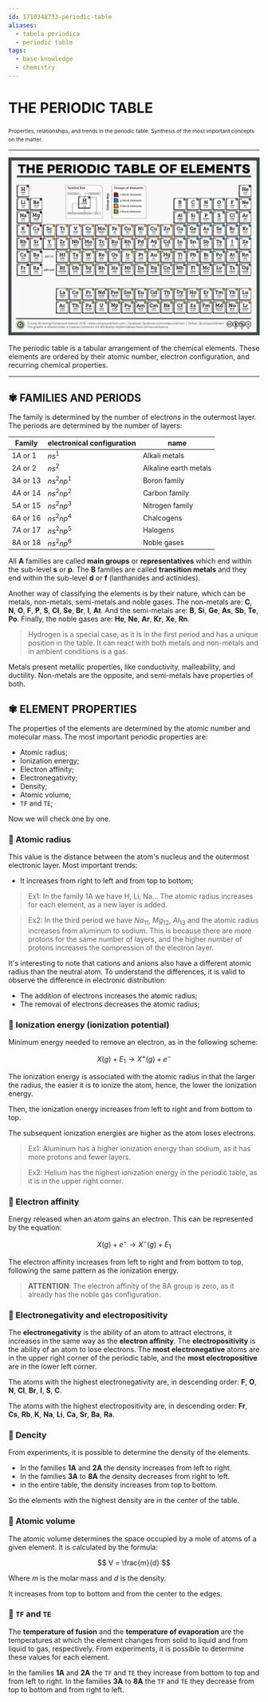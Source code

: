 ```yaml
---
id: 1710348733-periodic-table
aliases:
  - tabela periodica
  - periodic table
tags:
  - base-knowledge
  - chemistry
---
```


# THE PERIODIC TABLE

<span style="text-align: center; width: 100%; font-size: 0.75em">
    Properties, relationships, and trends in the periodic table. Synthesis of the most important concepts on the matter.
</span>

---

![periodic-table.png](../assets/from_notes/1710348733-periodic-table-basics-2024-03-21-17-34-42-periodic-table.png)

The periodic table is a tabular arrangement of the chemical elements. These elements are ordered by their atomic number, electron configuration, and recurring chemical properties.

---

## ✾ FAMILIES AND PERIODS

The family is determined by the number of electrons in the outermost layer. The periods are determined by the number of layers:

| Family       | electronical configuration | name                  |
| ------------ | -------------------------- | --------------------- |
| $1A$ or $1$  | $ns^1$                     | Alkali metals         |
| $2A$ or $2$  | $ns^2$                     | Alkaline earth metals |
| $3A$ or $13$ | $ns^2np^1$                 | Boron family          |
| $4A$ or $14$ | $ns^2np^2$                 | Carbon family         |
| $5A$ or $15$ | $ns^2np^3$                 | Nitrogen family       |
| $6A$ or $16$ | $ns^2np^4$                 | Chalcogens            |
| $7A$ or $17$ | $ns^2np^5$                 | Halogens              |
| $8A$ or $18$ | $ns^2np^6$                 | Noble gases           |

All **A** families are called **main groups** or **representatives** which end within the sub-level **s** or **p**. The **B** families are called **transition metals** and they end within the sub-level **d** or **f** (lanthanides and actinides).

Another way of classifying the elements is by their nature, which can be metals, non-metals, semi-metals and noble gases. The non-metals are: **C**, **N**, **O**, **F**, **P**, **S**, **Cl**, **Se**, **Br**, **I**, **At**. And the semi-metals are: **B**, **Si**, **Ge**, **As**, **Sb**, **Te**, **Po**. Finally, the noble gases are: **He**, **Ne**, **Ar**, **Kr**, **Xe**, **Rn**.

> Hydrogen is a special case, as it is in the first period and has a unique position in the table. It can react with both metals and non-metals and in ambient conditions is a gas.

Metals present metallic properties, like conductivity, malleability, and ductility. Non-metals are the opposite, and semi-metals have properties of both.

## ✾ ELEMENT PROPERTIES

The properties of the elements are determined by the atomic number and molecular mass. The most important periodic properties are:

- Atomic radius;
- Ionization energy;
- Electron affinity;
- Electronegativity;
- Density;
- Atomic volume;
- `TF` and `TE`;

Now we will check one by one.

### 🚧 Atomic radius

This value is the distance between the atom's nucleus and the outermost electronic layer. Most important trends:

- It increases from right to left and from top to bottom;

> Ex1: In the family 1A we have H, Li, Na... The atomic radius increases for each element, as a new layer is added.

> Ex2: In the third period we have $Na_{11}$, $Mg_{12}$, $Al_{13}$ and the atomic radius increases from aluminum to sodium. This is because there are more protons for the same number of layers, and the higher number of protons increases the compression of the electron layer.

It's interesting to note that cations and anions also have a different atomic radius than the neutral atom. To understand the differences, it is valid to observe the difference in electronic distribution:

- The addition of electrons increases the atomic radius;
- The removal of electrons decreases the atomic radius;

### 🚧 Ionization energy (ionization potential)

Minimum energy needed to remove an electron, as in the following scheme:

$$
X(g) + E_1 \rightarrow X^+(g) + e^-
$$

The ionization energy is associated with the atomic radius in that the larger the radius, the easier it is to ionize the atom, hence, the lower the ionization energy.

Then, the ionization energy increases from left to right and from bottom to top.

The subsequent ionization energies are higher as the atom loses electrons.

> Ex1: Aluminum has a higher ionization energy than sodium, as it has more protons and fewer layers.

> Ex2: Helium has the highest ionization energy in the periodic table, as it is in the upper right corner.

### 🚧 Electron affinity

Energy released when an atom gains an electron. This can be represented by the equation:

$$
X(g) + e^- \rightarrow X^-(g) + E_1
$$

The electron affinity increases from left to right and from bottom to top, following the same pattern as the ionization energy.

> **ATTENTION**: The electron affinity of the 8A group is zero, as it already has the noble gas configuration.

### 🚧 Electronegativity and electropositivity

The **electronegativity** is the ability of an atom to attract electrons, it increases in the same way as the **electron affinity**. The **electropositivity** is the ability of an atom to lose electrons. The **most electronegative** atoms are in the upper right corner of the periodic table, and the **most electropositive** are in the lower left corner.

The atoms with the highest electronegativity are, in descending order: **F**, **O**, **N**, **Cl**, **Br**, **I**, **S**, **C**.

The atoms with the highest electropositivity are, in descending order: **Fr**, **Cs**, **Rb**, **K**, **Na**, **Li**, **Ca**, **Sr**, **Ba**, **Ra**.

### 🚧 Dencity

From experiments, it is possible to determine the density of the elements.

- In the families **1A** and **2A** the density increases from left to right.
- In the families **3A** to **8A** the density decreases from right to left.
- in the entire table, the density increases from top to bottom.

So the elements with the highest density are in the center of the table.

### 🚧 Atomic volume

The atomic volume determines the space occupied by a mole of atoms of a given element. It is calculated by the formula:

$$
V = \frac{m}{d}
$$

Where $m$ is the molar mass and $d$ is the density.

It increases from top to bottom and from the center to the edges.

### 🚧 `TF` and `TE`

The **temperature of fusion** and the **temperature of evaporation** are the temperatures at which the element changes from solid to liquid and from liquid to gas, respectively. From experiments, it is possible to determine these values for each element.

In the families **1A** and **2A** the `TF` and `TE` they increase from bottom to top and from left to right. In the families **3A** to **8A** the `TF` and `TE` they decrease from top to bottom and from right to left.
